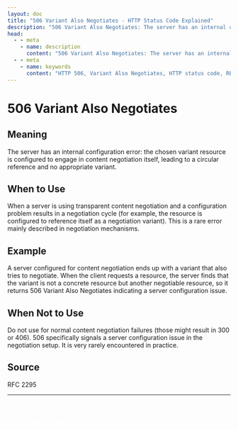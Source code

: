 ```yaml
---
layout: doc
title: "506 Variant Also Negotiates - HTTP Status Code Explained"
description: "506 Variant Also Negotiates: The server has an internal configuration error: the chosen variant resource is configured to engage in content negotiation itsel..."
head:
  - - meta
    - name: description
      content: "506 Variant Also Negotiates: The server has an internal configuration error: the chosen variant resource is configured to engage in content negotiation itsel..."
  - - meta
    - name: keywords
      content: "HTTP 506, Variant Also Negotiates, HTTP status code, REST API, web development"
---
```


# 506 Variant Also Negotiates

## Meaning

The server has an internal configuration error: the chosen variant resource is configured to engage in content negotiation itself, leading to a circular reference and no appropriate variant.

## When to Use

When a server is using transparent content negotiation and a configuration problem results in a negotiation cycle (for example, the resource is configured to reference itself as a negotiation variant). This is a rare error mainly described in negotiation mechanisms.

## Example

A server configured for content negotiation ends up with a variant that also tries to negotiate. When the client requests a resource, the server finds that the variant is not a concrete resource but another negotiable resource, so it returns 506 Variant Also Negotiates indicating a server configuration issue.

## When Not to Use

Do not use for normal content negotiation failures (those might result in 300 or 406). 506 specifically signals a server configuration issue in the negotiation setup. It is very rarely encountered in practice.

## Source

RFC 2295

---

<div style="margin-top: 40px;">
  <a href="/http-codes/" style="display: inline-block; padding: 12px 24px; background: hsl(var(--primary)); color: white; text-decoration: none; border-radius: var(--radius); font-weight: 500; transition: all 0.2s ease;">← Back to Search</a>
</div>
